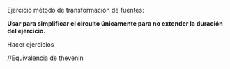 Ejercicio método de transformación de fuentes:

 **Usar para simplificar el circuito únicamente para no extender la duración del ejercicio.**


Hacer ejercicios

//Equivalencia de thevenin

